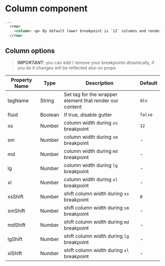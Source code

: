 # Column component

```html
...
  <row>
    <column> <p> By default lower breakpoint is `12` columns and renders a div ay 100% width </p> </column>
  </row>
```

## Column options

> ***IMPORTANT***: you can add / remove your breakpoints dinamically, if you do it changes will be reflected also on props.

Property Name | Type | Description | Default
--- | --- | --- | ---
tagName | String | Set tag for the wrapper element that render our content | `div`
fluid | Boolean | If true, disable gutter | `false`
xs | Number | column width during `xs` breakpoint | `12`
sm | Number | column width during `sm` breakpoint | -
md | Number | column width during `md` breakpoint | -
lg | Number | column width during `lg` breakpoint | -
xl | Number | column width during `xl` breakpoint | -
xsShift | Number | shift column width during `xs` breakpoint | `0`
smShift | Number | shift column width during `sm` breakpoint | -
mdShift | Number | shift column width during `md` breakpoint | -
lgShift | Number | shift column width during `lg` breakpoint | -
xlShift | Number | shift column width during `xl` breakpoint | -